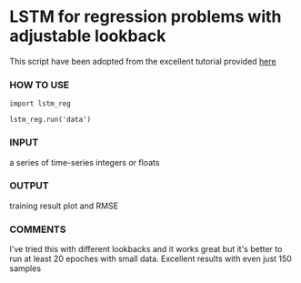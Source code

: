 # LSTM for regression problems with adjustable lookback

This script have been adopted from the excellent tutorial provided [here](http://machinelearningmastery.com/time-series-prediction-lstm-recurrent-neural-networks-python-keras/)

### HOW TO USE

    import lstm_reg
    
    lstm_reg.run('data')

### INPUT
a series of time-series integers or floats

### OUTPUT
training result plot and RMSE

### COMMENTS 
I've tried this with different lookbacks and it works great but it's better to run at least 20 epoches with small data. Excellent results with even just 150 samples 
